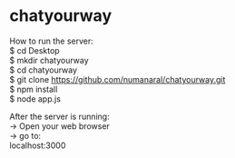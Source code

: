 # chatyourway

How to run the server:  
$ cd Desktop  
$ mkdir chatyourway  
$ cd chatyourway  
$ git clone https://github.com/numanaral/chatyourway.git  
$ npm install  
$ node app.js  

After the server is running:  
-> Open your web browser  
-> go to:  
  localhost:3000  

